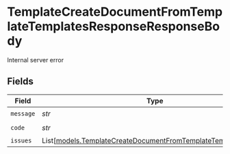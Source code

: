 # TemplateCreateDocumentFromTemplateTemplatesResponseResponseBody

Internal server error


## Fields

| Field                                                                                                                            | Type                                                                                                                             | Required                                                                                                                         | Description                                                                                                                      |
| -------------------------------------------------------------------------------------------------------------------------------- | -------------------------------------------------------------------------------------------------------------------------------- | -------------------------------------------------------------------------------------------------------------------------------- | -------------------------------------------------------------------------------------------------------------------------------- |
| `message`                                                                                                                        | *str*                                                                                                                            | :heavy_check_mark:                                                                                                               | N/A                                                                                                                              |
| `code`                                                                                                                           | *str*                                                                                                                            | :heavy_check_mark:                                                                                                               | N/A                                                                                                                              |
| `issues`                                                                                                                         | List[[models.TemplateCreateDocumentFromTemplateTemplatesIssues](../models/templatecreatedocumentfromtemplatetemplatesissues.md)] | :heavy_minus_sign:                                                                                                               | N/A                                                                                                                              |